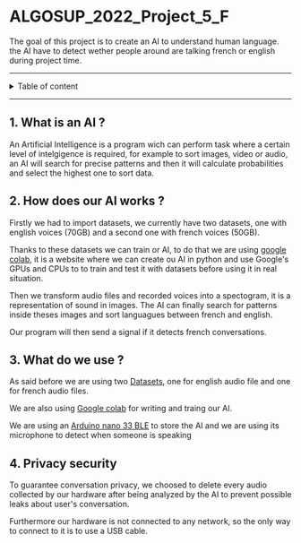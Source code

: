 # ALGOSUP_2022_Project_5_F

The goal of this project is to create an AI to understand human language. the AI have to detect wether people around are talking french or english during project time.

<hr>

<details><summary>Table of content</summary>

- [1. What is an AI ?](#1-what-is-an-ai)
- [2. How does our AI works ?](#2-how-does-our-ai-works)
- [3. What do we use ?](#3-what-do-we-use)
- [4. Privacy security](#4-privacy-security)
</details>

<hr>

##  1. What is an AI ?

An Artificial Intelligence is a program wich can perform task where a certain level of intelgigence is required, for example to sort images, video or audio, an AI will search for precise patterns and then it will calculate probabilities and select the highest one to sort data.

##  2. How does our AI works ?

Firstly we had to import datasets, we currently have two datasets, one with english voices (70GB) and a second one with french voices (50GB).

Thanks to these datasets we can train or AI, to do that we are using [google colab](https://colab.research.google.com/?hl=en), it is a website where we can create ou AI in python and use Google's GPUs and CPUs to to train and test it with datasets before using it in real situation.

Then we transform audio files and recorded voices into a spectogram, it is a representation of sound in images. The AI can finally search for patterns inside theses images and sort languagues between french and english.

Our program will then send a signal if it detects french conversations.

##  3. What do we use ?

As said before we are using two [Datasets](https://drive.google.com/drive/folders/1SvLSIthSYgJJO5LWM9ecqLFiahR-dNqH?usp=sharing), one for english audio file and one for french audio files.

We are also using [Google colab](https://colab.research.google.com/?hl=en) for writing and traing our AI.

We are using an [Arduino nano 33 BLE](https://docs.arduino.cc/hardware/nano-33-ble) to store the AI and we are using its microphone to detect when someone is speaking

##  4. Privacy security

To guarantee conversation privacy, we choosed to delete every audio collected by our hardware after being analyzed by the AI to prevent possible leaks about user's conversation. 

Furthermore our hardware is not connected to any network, so the only way to connect to it is to use a USB cable.